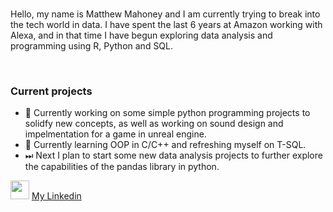    <br>
<p>Hello, my name is Matthew Mahoney and I am currently trying to break into the tech world in data. I have spent the last 6 years at Amazon working with Alexa, and in that time I have begun exploring data analysis and programming using R, Python and SQL.</p>
<br>
<h3>Current projects</h3>
<ul>
  <li>🚧 Currently working on some simple python programming projects to solidfy new concepts, as well as working on sound design and impelmentation for a game in unreal engine.</li>
  <li>🌱 Currently learning OOP in C/C++ and refreshing myself on T-SQL.
  <li>⏭ Next I plan to start some new data analysis projects to further explore the capabilities of the pandas library in python.</li>
</ul>

<img src="https://www.iconninja.com/files/646/741/224/original-linkedin-color-icon.png" style="width: auto; height: 30px; cursor: default;"/> <a href="https://www.linkedin.com/in/matthew-mahoney-2b229296/" target="_blank">My Linkedin</a>
